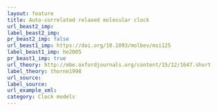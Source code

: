 ```yaml
---
layout: feature
title: Auto-correlated relaxed molecular clock
url_beast2_imp: 
label_beast2_imp: 
pr_beast2_imp: false
url_beast1_imp: https://doi.org/10.1093/molbev/msi125
label_beast1_imp: ho2005
pr_beast1_imp: true
url_theory: http://mbe.oxfordjournals.org/content/15/12/1647.short
label_theory: thorne1998
url_source: 
label_source: 
url_example_xml: 
category: Clock models
---
```

